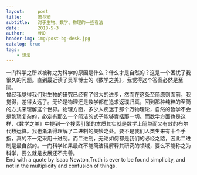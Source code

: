 ```yaml
---
layout:     post
title:      简与繁
subtitle:   对于生物、数学、物理的一些看法
date:       2018-5-3
author:     VNO
header-img: img/post-bg-desk.jpg
catalog: true
tags:
    - 想法
---
```

一门科学之所以被称之为科学的原因是什么？什么才是自然的？这是一个困扰了我很久的问题。直到最近读了吴军博士的《数学之美》，我觉得这个答案必然是至简。  
曾经我觉得我们对生物的研究已经有了很大的进步，然而在这条至简原则面前，我觉得，差得太远了。无论是物理还是数学都在追求返璞归真，回到那种纯粹的至简的方式来理解这个世界。物理方面，多少人痴迷于那个万物理论，自然的哲学不会是繁琐复杂的，必定有那么一个简洁的式子能够囊括那一切。而数学方面也是这样，《数学之美》中提到一个搜索引擎的本质其实就是数学上简单而又有效的布尔代数运算。我也渐渐得理解了二进制的美妙之处。要不是我们人类生来有十个手指，真的不一定采用十进制。而二进制，无论如何都是我们的必经之路，因此二进制是最自然的。一门科学如果最终不能简洁得解释其研究的领域，要么不能称之为科学，要么就是发展还不完善。  
End with a quote by Isaac Newton,Truth is ever to be found simplicity, and not in the multiplicity and confusion of things.